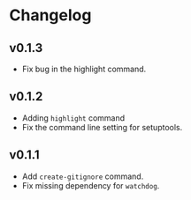 # Changelog

## v0.1.3

- Fix bug in the highlight command.

## v0.1.2

- Adding `highlight` command
- Fix the command line setting for setuptools.

## v0.1.1

- Add `create-gitignore` command.
- Fix missing dependency for `watchdog`.
